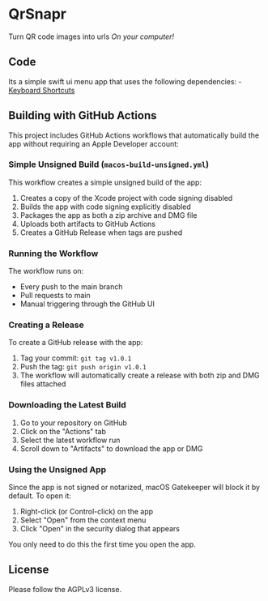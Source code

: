 # QrSnapr

Turn QR code images into urls _On your computer!_

## Code

Its a simple swift ui menu app that uses the following dependencies: - [Keyboard Shortcuts](https://github.com/sindresorhus/KeyboardShortcuts)

## Building with GitHub Actions

This project includes GitHub Actions workflows that automatically build the app without requiring an Apple Developer account:

### Simple Unsigned Build (`macos-build-unsigned.yml`)

This workflow creates a simple unsigned build of the app:

1. Creates a copy of the Xcode project with code signing disabled
2. Builds the app with code signing explicitly disabled
3. Packages the app as both a zip archive and DMG file
4. Uploads both artifacts to GitHub Actions
5. Creates a GitHub Release when tags are pushed

### Running the Workflow

The workflow runs on:
- Every push to the main branch
- Pull requests to main
- Manual triggering through the GitHub UI

### Creating a Release

To create a GitHub release with the app:

1. Tag your commit: `git tag v1.0.1`
2. Push the tag: `git push origin v1.0.1`
3. The workflow will automatically create a release with both zip and DMG files attached

### Downloading the Latest Build

1. Go to your repository on GitHub
2. Click on the "Actions" tab
3. Select the latest workflow run
4. Scroll down to "Artifacts" to download the app or DMG

### Using the Unsigned App

Since the app is not signed or notarized, macOS Gatekeeper will block it by default. To open it:

1. Right-click (or Control-click) on the app
2. Select "Open" from the context menu
3. Click "Open" in the security dialog that appears

You only need to do this the first time you open the app.

## License

Please follow the AGPLv3 license.
